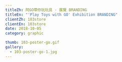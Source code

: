 ```yaml
---
titleZh: 阿GO帶你玩玩具 · 展覽 BRANDING
titleEn: "'Play Toys with GO' Exhibition BRANDING"
clientZh: 103store
clientEn: 103store
date: 2018-10-05
category: graphic

thumb: 103-poster-go.gif
gallery:
  - 103-poster-go-1.jpg
---
```

